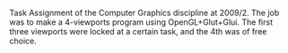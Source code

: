 Task Assignment of the Computer Graphics discipline at 2009/2. The job was to make a 4-viewports program using OpenGL+Glut+Glui. The first three viewports were locked at a certain task, and the 4th was of free choice.